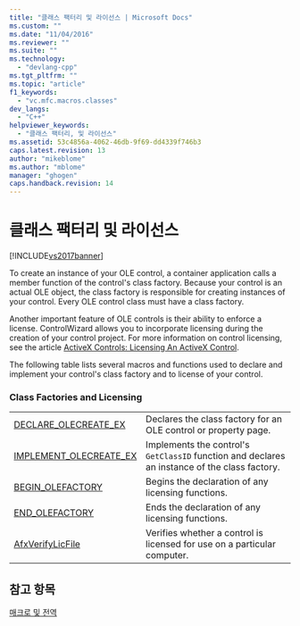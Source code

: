 ```yaml
---
title: "클래스 팩터리 및 라이선스 | Microsoft Docs"
ms.custom: ""
ms.date: "11/04/2016"
ms.reviewer: ""
ms.suite: ""
ms.technology: 
  - "devlang-cpp"
ms.tgt_pltfrm: ""
ms.topic: "article"
f1_keywords: 
  - "vc.mfc.macros.classes"
dev_langs: 
  - "C++"
helpviewer_keywords: 
  - "클래스 팩터리, 및 라이선스"
ms.assetid: 53c4856a-4062-46db-9f69-dd4339f746b3
caps.latest.revision: 13
author: "mikeblome"
ms.author: "mblome"
manager: "ghogen"
caps.handback.revision: 14
---
```

# 클래스 팩터리 및 라이선스
[!INCLUDE[vs2017banner](../../assembler/inline/includes/vs2017banner.md)]

To create an instance of your OLE control, a container application calls a member function of the control's class factory.  Because your control is an actual OLE object, the class factory is responsible for creating instances of your control.  Every OLE control class must have a class factory.  
  
 Another important feature of OLE controls is their ability to enforce a license.  ControlWizard allows you to incorporate licensing during the creation of your control project.  For more information on control licensing, see the article [ActiveX Controls: Licensing An ActiveX Control](../../mfc/mfc-activex-controls-licensing-an-activex-control.md).  
  
 The following table lists several macros and functions used to declare and implement your control's class factory and to license of your control.  
  
### Class Factories and Licensing  
  
|||  
|-|-|  
|[DECLARE\_OLECREATE\_EX](../Topic/DECLARE_OLECREATE_EX.md)|Declares the class factory for an OLE control or property page.|  
|[IMPLEMENT\_OLECREATE\_EX](../Topic/IMPLEMENT_OLECREATE_EX.md)|Implements the control's `GetClassID` function and declares an instance of the class factory.|  
|[BEGIN\_OLEFACTORY](../Topic/BEGIN_OLEFACTORY.md)|Begins the declaration of any licensing functions.|  
|[END\_OLEFACTORY](../Topic/END_OLEFACTORY.md)|Ends the declaration of any licensing functions.|  
|[AfxVerifyLicFile](../Topic/AfxVerifyLicFile.md)|Verifies whether a control is licensed for use on a particular computer.|  
  
## 참고 항목  
 [매크로 및 전역](../../mfc/reference/mfc-macros-and-globals.md)